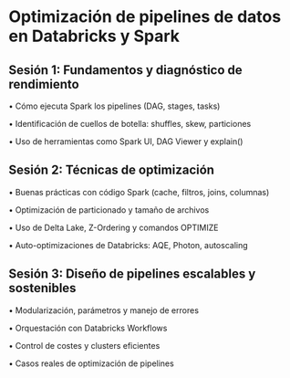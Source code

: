 # Optimización de pipelines de datos en Databricks y Spark


## Sesión 1:  Fundamentos y diagnóstico de rendimiento 

• Cómo ejecuta Spark los pipelines (DAG, stages, tasks) 

•	Identificación de cuellos de botella: shuffles, skew, particiones 

•	Uso de herramientas como Spark UI, DAG Viewer y explain() 

## Sesión 2:  Técnicas de optimización 

• Buenas prácticas con código Spark (cache, filtros, joins, columnas) 

•	Optimización de particionado y tamaño de archivos 

•	Uso de Delta Lake, Z-Ordering y comandos OPTIMIZE 

•	Auto-optimizaciones de Databricks: AQE, Photon, autoscaling 

## Sesión 3:  Diseño de pipelines escalables y sostenibles

•	Modularización, parámetros y manejo de errores 

•	Orquestación con Databricks Workflows 

•	Control de costes y clusters eficientes 

•	Casos reales de optimización de pipelines 
